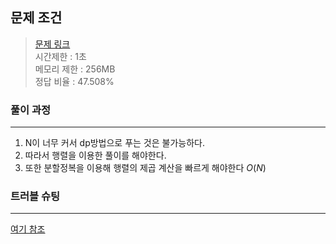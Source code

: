 ## 문제 조건
> <a href = "https://www.acmicpc.net/problem/11444"> 문제 링크 </a>  
> 시간제한 : 1초  
> 메모리 제한 : 256MB  
> 정답 비율 : 47.508%

### 풀이 과정
---
1. N이 너무 커서 dp방법으로 푸는 것은 불가능하다.
2. 따라서 행렬을 이용한 풀이를 해야한다.
3. 또한 분할정복을 이용해 행렬의 제곱 계산을 빠르게 해야한다 $O(N)$

### 트러블 슈팅
---
<a href ="https://www.acmicpc.net/blog/view/28"> 여기 참조 </a>  
